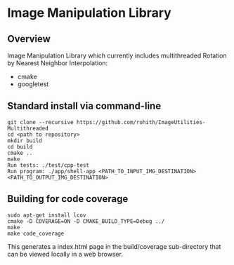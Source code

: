 # Image Manipulation Library

## Overview

Image Manipulation Library which currently includes multithreaded Rotation by Nearest Neighbor Interpolation:

- cmake
- googletest

## Standard install via command-line
```
git clone --recursive https://github.com/rohith/ImageUtilities-Multithreaded
cd <path to repository>
mkdir build
cd build
cmake ..
make
Run tests: ./test/cpp-test
Run program: ./app/shell-app <PATH_TO_INPUT_IMG_DESTINATION> <PATH_TO_OUTPUT_IMG_DESTINATION>
```

## Building for code coverage
```
sudo apt-get install lcov
cmake -D COVERAGE=ON -D CMAKE_BUILD_TYPE=Debug ../
make
make code_coverage
```
This generates a index.html page in the build/coverage sub-directory that can be viewed locally in a web browser.

